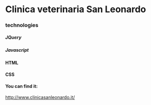 # Clinica veterinaria San Leonardo


 ### technologies
 
 ##### JQuery
 ##### Javascript
 ####  HTML
 #### CSS

#### You can find it:
<http://www.clinicasanleonardo.it/>

